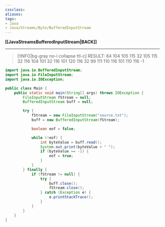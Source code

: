 ```yaml
---
cssclass:
aliases:
tags:
- Java
- Java/Streams/Byte/BufferedInputStream
---
```

**[[JavaStreamsBufferedInputStream|BACK]]**

---
>[!INFO|bg-gray no-i collapse ttl-c] RESULT:
> 84 104 105 115 32 105 115 32 116 104 101 32 116 101 120 116 32 99 111 110 116 101 110 116 -1

```java
import java.io.BufferedInputStream;
import java.io.FileInputStream;
import java.io.IOException;

public class Main {
    public static void main(String[] args) throws IOException {
        FileInputStream fStream = null;
        BufferedInputStream buff = null;

        try {
            fStream = new FileInputStream("source.txt");
            buff = new BufferedInputStream(fStream);

            boolean eof = false;

            while (!eof) {
                int byteValue = buff.read();
                System.out.print(byteValue + " ");
                if (byteValue == -1) {
                    eof = true;
                }
            }
        } finally {
            if (fStream != null) {
                try {
                    buff.close();
                    fStream.close();
                } catch (Exception e) {
                    e.printStackTrace();
                }
            }
        }
    }
}
```